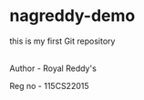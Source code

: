 # nagreddy-demo

this is my first Git repository

<br>
Author - Royal Reddy's 

Reg no - 115CS22015 
